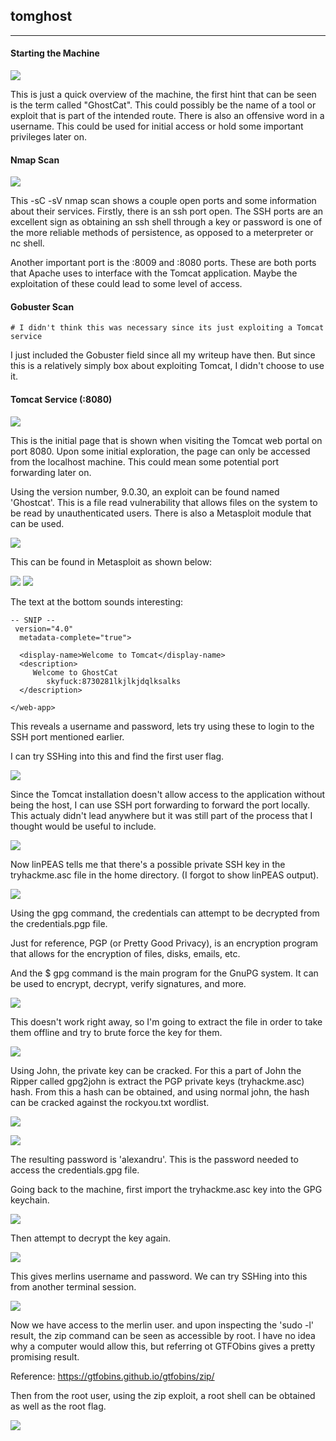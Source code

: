 ## tomghost
---

#### Starting the Machine
<p></p>

![](/docs/images/tomghost/tomghost1.png)

This is just a quick overview of the machine, the first hint that can be seen is the term called "GhostCat". This could possibly be the name of a tool or exploit that is part of the intended route. There is also an offensive word in a username. This could be used for initial access or hold some important privileges later on. 

#### Nmap Scan
<p></p>

![](/docs/images/tomghost/tomghost2.png)

This -sC -sV nmap scan shows a couple open ports and some information about their services. Firstly, there is an ssh port open. The SSH ports are an excellent sign as obtaining an ssh shell through a key or password is one of the more reliable methods of persistence, as opposed to a meterpreter or nc shell. 

Another important port is the :8009 and :8080 ports. These are both ports that Apache uses to interface with the Tomcat application. Maybe the exploitation of these could lead to some level of access. 

#### Gobuster Scan
```
# I didn't think this was necessary since its just exploiting a Tomcat service
```

I just included the Gobuster field since all my writeup have then. But since this is a relatively simply box about exploiting Tomcat, I didn't choose to use it. 


#### Tomcat Service (:8080)

![](/docs/images/tomghost/tomghost3.png)

This is the initial page that is shown when visiting the Tomcat web portal on port 8080. Upon some initial exploration, the page can only be accessed from the localhost machine. This could mean some potential port forwarding later on. 


Using the version number, 9.0.30, an exploit can be found named 'Ghostcat'. This is a file read vulnerability that allows files on the system to be read by unauthenticated users. There is also a  Metasploit module that can be used. 

![](/docs/images/tomghost/tomghost4.png)


This can be found in Metasploit as shown below: 

![](/docs/images/tomghost/tomghost5.png)
![](/docs/images/tomghost/tomghost6.png)

The text at the bottom sounds interesting:
```
-- SNIP --
 version="4.0"
  metadata-complete="true">

  <display-name>Welcome to Tomcat</display-name>
  <description>
     Welcome to GhostCat
        skyfuck:8730281lkjlkjdqlksalks
  </description>

</web-app>
```

This reveals a username and password, lets try using these to login to the SSH port mentioned earlier. 


I can try SSHing into this and find the first user flag.

![](/docs/images/tomghost/tomghost7.png)

Since the Tomcat installation doesn't allow access to the application without being the host, I can use SSH port forwarding to forward the port locally. This actualy didn't lead anywhere but it was still part of the process that I thought would be useful to include. 

![](/docs/images/tomghost/tomghost8.png)


Now linPEAS tells me that there's a possible private SSH key in the tryhackme.asc file in the home directory. (I forgot to show linPEAS output).

![](/docs/images/tomghost/tomghost9.png)

Using the gpg command, the credentials can attempt to be decrypted from the credentials.pgp file.

Just for reference, PGP (or Pretty Good Privacy), is an encryption program that allows for the encryption of files, disks, emails, etc. 

And the $ gpg command is the main program for the GnuPG system. It can be used to encrypt, decrypt, verify signatures, and more. 

![](/docs/images/tomghost/tomghost10.png)

This doesn't work right away, so I'm going to extract the file in order to take them offline and try to brute force the key for them. 

![](/docs/images/tomghost/tomghost11.png)


Using John, the private key can be cracked. For this a part of John the Ripper called gpg2john is extract the PGP private keys (tryhackme.asc) hash. From this a hash can be obtained, and using normal john, the hash can be cracked against the rockyou.txt wordlist. 

![](/docs/images/tomghost/tomghost12.png)

![](/docs/images/tomghost/tomghost13.png)

The resulting password is 'alexandru'. This is the password needed to access the credentials.gpg file. 

Going back to the machine, first import the tryhackme.asc key into the GPG keychain. 

![](/docs/images/tomghost/tomghost14.png)

Then attempt to decrypt the key again.

![](/docs/images/tomghost/tomghost15.png)

This gives merlins username and password. We can try SSHing into this from another terminal session. 

![](/docs/images/tomghost/tomghost16.png)

Now we have access to the merlin user. and upon inspecting the 'sudo -l' result, the zip command can be seen as accessible by root. I have no idea why a computer would allow this, but referring ot GTFObins gives a pretty promising result. 

Reference: https://gtfobins.github.io/gtfobins/zip/

Then from the root user, using the zip exploit, a root shell can be obtained as well as the root flag. 

![](/docs/images/tomghost/tomghost17.png)